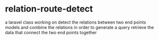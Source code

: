 # relation-route-detect
a laravel class working on detect the relations between two end points models and combine the relations in order to generate a query retrieve the data that connect the two end points together
